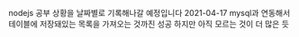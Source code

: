 nodejs 공부 상황을 날짜별로 기록해나갈 예정입니다
2021-04-17 mysql과 연동해서 테이블에 저장돼있는 목록을 가져오는 것까진 성공 하지만 아직 모르는 것이 더 많은 듯 
